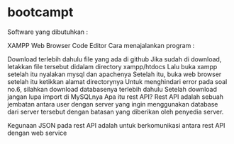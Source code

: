 # bootcampt
Software yang dibutuhkan :

XAMPP
Web Browser
Code Editor
Cara menajalankan program :

Download terlebih dahulu file yang ada di github
Jika sudah di download, letakkan file tersebut didalam directory xampp/htdocs
Lalu buka xampp setelah itu nyalakan mysql dan apachenya
Setelah itu, buka web browser setelah itu ketikkan alamat directorynya
Untuk menghindari error pada soal no.6, silahkan download databasenya terlebih dahulu
Setelah download jangan lupa import di MySQLnya
Apa itu rest API? Rest API adalah sebuah jembatan antara user dengan server yang ingin menggunakan database dari server tersebut dengan batasan yang diberikan oleh penyedia server.

Kegunaan JSON pada rest API adalah untuk berkomunikasi antara rest API dengan web service
